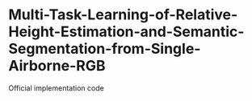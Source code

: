 # Multi-Task-Learning-of-Relative-Height-Estimation-and-Semantic-Segmentation-from-Single-Airborne-RGB
Official implementation code
